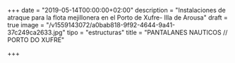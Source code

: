 +++
date = "2019-05-14T00:00:00+02:00"
description = "Instalaciones de atraque para la flota mejillonera en el Porto de Xufre- Illa de Arousa"
draft = true
image = "/v1559143072/a0bab818-9f92-4644-9a41-37c249ca2633.jpg"
tipo = "estructuras"
title = "PANTALANES NAUTICOS // PORTO DO XUFRE"

+++
